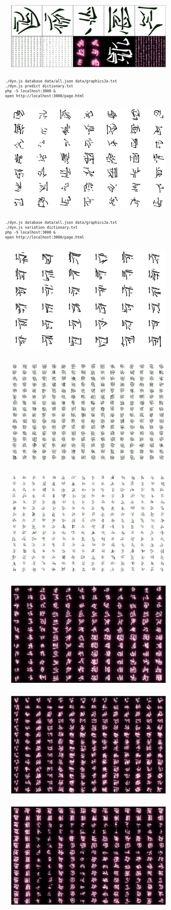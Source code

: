 
<img src="images/collage.jpg" alt="variations on the top left bone pile" width="auto" style="padding: 20px"/>


```{bash}
./dyn.js database data/all.json data/graphicsJa.txt
./dyn.js predict dictionary.txt
php -S localhost:3000 &
open http://localhost:3000/page.html
```


<img src="images/examples.jpg" alt="random pile of bones" width="auto" style="padding: 20px"/>

```{bash}
./dyn.js database data/all.json data/graphicsJa.txt
./dyn.js variation dictionary.txt
php -S localhost:3000 &
open http://localhost:3000/page.html
```

<img src="images/variations.jpg" alt="variations on the top left bone pile" width="auto" style="padding: 20px"/>

<img src="images/variations02.jpg" alt="variations on the top left bone pile" width="auto" style="padding: 20px"/>

<img src="images/variations03.jpg" alt="variations on the top left bone pile" width="auto" style="padding: 20px"/>

<img src="images/variations04.jpg" alt="variations on the top left bone pile" width="auto" style="padding: 20px"/>

<img src="images/variations05.jpg" alt="variations on the top left bone pile" width="auto" style="padding: 20px"/>

<img src="images/variations06.jpg" alt="variations on the top left bone pile" width="auto" style="padding: 20px"/>

